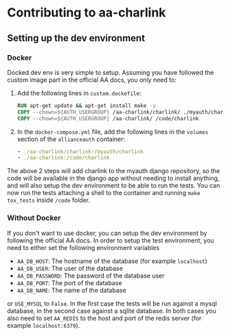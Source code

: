 # Contributing to aa-charlink

## Setting up the dev environment

### Docker

Docked dev env is very simple to setup. Assuming you have followed the custom image part in the official AA docs, you only need to:

1. Add the following lines in `custom.dockefile`:

    ```dockerfile
    RUN apt-get update && apt-get install make -y
    COPY --chown=${AUTH_USERGROUP} /aa-charlink/charlink/ ./myauth/charlink
    COPY --chown=${AUTH_USERGROUP} /aa-charlink/ /code/charlink
    ```
2. In the `docker-compose.yml` file, add the following lines in the `volumes` section of the `allianceauth` container:

    ```yaml
    - ./aa-charlink/charlink:/myauth/charlink
    - ./aa-charlink:/code/charlink
    ```

The above 2 steps will add charlink to the myauth django repository, so the code will be available in the django app without needing to install anything, and will also setup the dev environment to be able to run the tests. You can now run the tests attaching a shell to the container and running `make tox_tests` inside `/code` folder.

### Without Docker

If you don't want to use docker, you can setup the dev environment by following the official AA docs. In order to setup the test environment, you need to either set the following environment variables

- `AA_DB_HOST`: The hostname of the database (for example `localhost`)
- `AA_DB_USER`: The user of the database
- `AA_DB_PASSWORD`: The password of the database user
- `AA_DB_PORT`: The port of the database
- `AA_DB_NAME`: The name of the database

or `USE_MYSQL` to `False`. In the first case the tests will be run against a mysql database, in the second case against a sqlite database. In both cases you also need to set `AA_REDIS` to the host and port of the redis server (for example `localhost:6379`).
